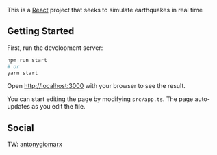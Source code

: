 This is a [React](https://reactjs.org/) project that seeks to simulate earthquakes in real time

## Getting Started

First, run the development server:

```bash
npm run start
# or
yarn start
```

Open [http://localhost:3000](http://localhost:3000) with your browser to see the result.

You can start editing the page by modifying `src/app.ts`. The page auto-updates as you edit the file.

## Social

TW: [antonygiomarx](https://twitter.com/antonygiomarx)
